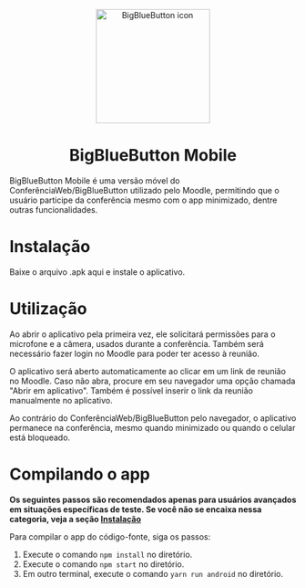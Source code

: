 <p align="center">
  <img src="https://github.com/Matheuschn/big-blue-button-mobile/blob/main/src/assets/icon.png?raw=true" alt="BigBlueButton icon" class="center" width="200" height="200" > 
</p>
<h1 align="center">
  BigBlueButton Mobile
</h1>
BigBlueButton Mobile é uma versão móvel do ConferênciaWeb/BigBlueButton utilizado pelo Moodle,
permitindo que o usuário participe da conferência mesmo com o app minimizado, dentre outras funcionalidades.

# Instalação
Baixe o arquivo .apk aqui e instale o aplicativo.

# Utilização
Ao abrir o aplicativo pela primeira vez, ele solicitará permissões para o microfone e a câmera, usados durante a conferência.
Também será necessário fazer login no Moodle para poder ter acesso à reunião.

O aplicativo será aberto automaticamente ao clicar em um link de reunião no Moodle. Caso não abra, procure em seu navegador uma opção chamada "Abrir em aplicativo".
Também é possível inserir o link da reunião manualmente no aplicativo.

Ao contrário do ConferênciaWeb/BigBlueButton pelo navegador, o aplicativo permanece na conferência, mesmo quando minimizado ou quando o celular está bloqueado.

# Compilando o app
**Os seguintes passos são recomendados apenas para usuários avançados em situações específicas de teste. Se você não se encaixa nessa categoria, veja a seção [Instalação](#instalação)**

Para compilar o app do código-fonte, siga os passos:
  1. Execute o comando `npm install` no diretório.
  2. Execute o comando `npm start` no diretório.
  3. Em outro terminal, execute o comando `yarn run android` no diretório.
